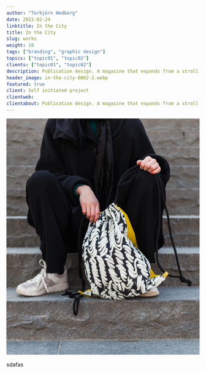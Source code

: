 ```yaml
---
author: "Torbjörn Hedberg"
date: 2022-02-24
linktitle: In the City
title: In the City
slug: works
weight: 10
tags: ["branding", "graphic design"]
topics: ["topic01", "topic02"]
clients: ["topic01", "topic02"]
description: Publication design. A magazine that expands from a stroll through the city.
header_image: in-the-city-0002-2.webp
featured: true
client: Self initiated project
clientweb:
clientabout: Publication design. A magazine that expands from a stroll through the city.
---
```


![Header example](in-the-city-0002-2.webp)

sdafas